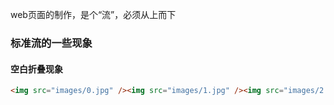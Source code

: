 web页面的制作，是个“流”，必须从上而下  

### 标准流的一些现象
#### 空白折叠现象
```html
<img src="images/0.jpg" /><img src="images/1.jpg" /><img src="images/2.jpg" />
```
